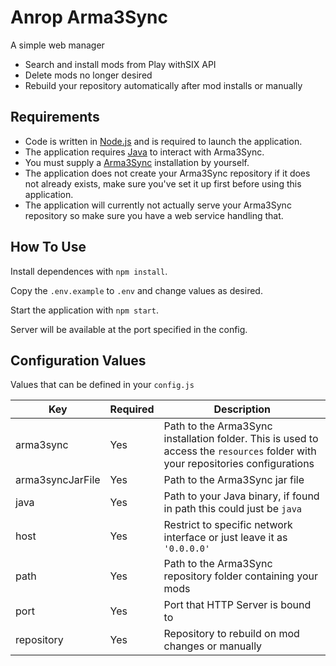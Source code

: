 # Anrop Arma3Sync

A simple web manager

* Search and install mods from Play withSIX API
* Delete mods no longer desired
* Rebuild your repository automatically after mod installs or manually

## Requirements

* Code is written in [Node.js](https://nodejs.org/) and is required to launch the application.
* The application requires [Java](https://www.java.com/en/) to interact with Arma3Sync.
* You must supply a [Arma3Sync](http://www.sonsofexiled.fr/wiki/index.php/ArmA3Sync_Wiki_English) installation by yourself.
* The application does not create your Arma3Sync repository if it does not already exists, make sure you've set it up first before using this application.
* The application will currently not actually serve your Arma3Sync repository so make sure you have a web service handling that.

## How To Use

Install dependences with `npm install`.

Copy the `.env.example` to `.env` and change values as desired.

Start the application with `npm start`.

Server will be available at the port specified in the config.

## Configuration Values

Values that can be defined in your `config.js`

| Key | Required | Description |
| --- | -------- | ----------- |
| arma3sync | Yes | Path to the Arma3Sync installation folder. This is used to access the `resources` folder with your repositories configurations  |
| arma3syncJarFile | Yes | Path to the Arma3Sync jar file |
| java | Yes | Path to your Java binary, if found in path this could just be `java` |
| host | Yes | Restrict to specific network interface or just leave it as `'0.0.0.0'` |
| path | Yes | Path to the Arma3Sync repository folder containing your mods |
| port | Yes | Port that HTTP Server is bound to |
| repository | Yes | Repository to rebuild on mod changes or manually |
